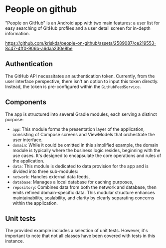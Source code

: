 # People on github
"People on GitHub" is an Android app with two main features: a user list for easy searching of GitHub profiles and a user detail screen for in-depth information.



https://github.com/kriskda/people-on-github/assets/2589087/ce219553-8c47-4ff0-906b-a6daa230e8be



## Authentication
The GitHub API necessitates an authentication token. Currently, from the user interface perspective, there isn't an option to input this token directly. Instead, the token is pre-configured within the `GitHubFeedService`.

## Components
The app is structured into several Gradle modules, each serving a distinct purpose:
- `app`: This module forms the presentation layer of the application, consisting of Compose screens and ViewModels that orchestrate the user interface.
- `domain`: While it could be omitted in this simplified example, the domain module is typically where the business logic resides, beginning with the use cases. It's designed to encapsulate the core operations and rules of the application.
- `data`: This module is dedicated to data provision for the app and is divided into three sub-modules:
 - `network`: Handles external data feeds,
 - `database`: Manages a local database for caching purposes,
 - `repository`: Combines data from both the network and database, then emits refined domain-specific data.
This modular structure enhances maintainability, scalability, and clarity by clearly separating concerns within the application.  

## Unit tests
The provided example includes a selection of unit tests. However, it's important to note that not all classes have been covered with tests in this instance.
